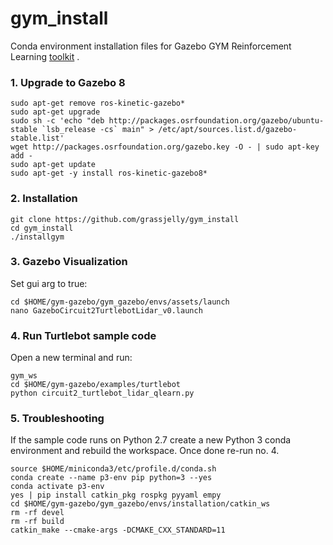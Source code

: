 # gym_install
Conda environment installation files for Gazebo GYM Reinforcement Learning [toolkit](https://github.com/erlerobot/gym-gazebo) .

### 1. Upgrade to Gazebo 8
    sudo apt-get remove ros-kinetic-gazebo* 
    sudo apt-get upgrade
    sudo sh -c 'echo "deb http://packages.osrfoundation.org/gazebo/ubuntu-stable `lsb_release -cs` main" > /etc/apt/sources.list.d/gazebo-stable.list'
    wget http://packages.osrfoundation.org/gazebo.key -O - | sudo apt-key add -
    sudo apt-get update
    sudo apt-get -y install ros-kinetic-gazebo8*

### 2. Installation
    git clone https://github.com/grassjelly/gym_install
    cd gym_install
    ./installgym

### 3. Gazebo Visualization
Set gui arg to true:

    cd $HOME/gym-gazebo/gym_gazebo/envs/assets/launch
    nano GazeboCircuit2TurtlebotLidar_v0.launch

### 4. Run Turtlebot sample code
Open a new terminal and run:

    gym_ws
    cd $HOME/gym-gazebo/examples/turtlebot
    python circuit2_turtlebot_lidar_qlearn.py

### 5. Troubleshooting
If the sample code runs on Python 2.7 create a new Python 3 conda environment and rebuild the workspace. Once done re-run no. 4.

    source $HOME/miniconda3/etc/profile.d/conda.sh
    conda create --name p3-env pip python=3 --yes
    conda activate p3-env
    yes | pip install catkin_pkg rospkg pyyaml empy 
    cd $HOME/gym-gazebo/gym_gazebo/envs/installation/catkin_ws
    rm -rf devel
    rm -rf build
    catkin_make --cmake-args -DCMAKE_CXX_STANDARD=11
